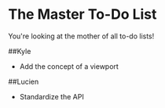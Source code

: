 # The Master To-Do List
You're looking at the mother of all to-do lists!

##Kyle
 
* Add the concept of a viewport

##Lucien

* Standardize the API